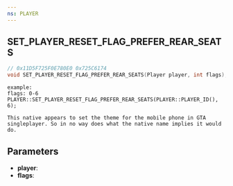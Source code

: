 ```yaml
---
ns: PLAYER
---
```

## SET_PLAYER_RESET_FLAG_PREFER_REAR_SEATS

```c
// 0x11D5F725F0E780E0 0x725C6174
void SET_PLAYER_RESET_FLAG_PREFER_REAR_SEATS(Player player, int flags);
```

```
example:  
flags: 0-6  
PLAYER::SET_PLAYER_RESET_FLAG_PREFER_REAR_SEATS(PLAYER::PLAYER_ID(), 6);  

This native appears to set the theme for the mobile phone in GTA singleplayer. So in no way does what the native name implies it would do.
```

## Parameters
* **player**: 
* **flags**: 

